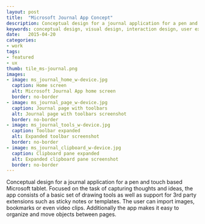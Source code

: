 ```yaml
---
layout: post
title:  "Microsoft Journal App Concept"
description: Conceptual design for a journal application for a pen and touch based Microsoft tablet.
keywords: conceptual design, visual design, interaction design, user experience design, tablet, touch, Microsoft
date:   2015-04-20
categories: 
- work
tags:
- featured
- ux
thumb: tile_ms-journal.png
images: 
- image: ms_journal_home_w-device.jpg
  caption: Home screen
  alt: Microsoft Journal App home screen
  border: no-border
- image: ms_journal_page_w-device.jpg
  caption: Journal page with toolbars
  alt: Journal page with toolbars screenshot
  border: no-border
- image: ms_journal_tools_w-device.jpg
  caption: Toolbar expanded
  alt: Expanded toolbar screenshot
  border: no-border
- image: ms_journal_clipboard_w-device.jpg
  caption: Clipboard pane expanded
  alt: Expanded clipboard pane screenshot
  border: no-border
---
```

Conceptual design for a journal application for a pen and touch based Microsoft tablet. Focused on the task of capturing thoughts and ideas, the app consists of a basic set of drawing tools as well as support for 3rd party extensions such as sticky notes or templates. The user can import images, bookmarks or even video clips. Additionally the app makes it easy to organize and move objects between pages.
